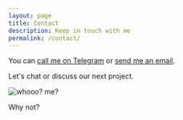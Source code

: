 ```yaml
---
layout: page
title: Contact
description: Keep in touch with me
permalink: /contact/
---
```


You can [call me on Telegram](http://t.me/viniciusban) or [send me an email](mailto:{{site.email}}).

Let's chat or discuss our next project.

![whooo? me?](../assets/img/posts/whooo-me.gif)

Why not?
